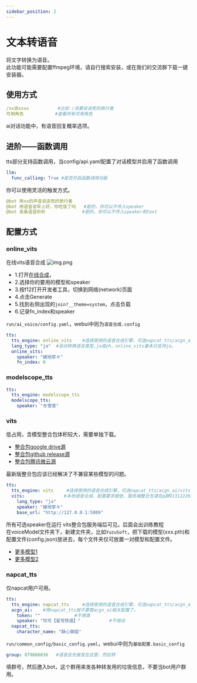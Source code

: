 ```yaml
---
sidebar_position: 2
---
```

# 文本转语音
将文字转换为语音。    
此功能可能需要配置ffmpeg环境，请自行搜索安装，或在我们的交流群下载一键安装器。  
## 使用方式
```yaml
/xx说xxxx           #比如 /派蒙说该死的旅行者
可用角色            #查看所有可用角色
```
ai对话功能中，有语音回复概率选项。
## 进阶——函数调用
tts部分支持函数调用，当config/api.yaml配置了对话模型并启用了函数调用
```yaml
llm:
  func_calling: True #是否开启函数调用功能
```
你可以使用灵活的触发方式。
```yaml
@bot 用xx的声音说该死的旅行者
@bot 用语音说早上好，你吃饭了吗   #是的，你可以不传入speaker
@bot 发条语音听听              #是的，你可以不传入speaker和text
```
## 配置方式
### online_vits
在线vits语音合成
![img.png](/onlinevits.png)
- 1.打开[在线合成](https://huggingface.co/spaces/skytnt/moe-tts)，
- 2.选择你的要用的模型和speaker
- 3.按f12打开开发者工具，切换到网络(network)页面
- 4.点击Generate
- 5.找到右侧出现的`join?__theme=system`，点击负载
- 6.记录fn_index和speaker

`run/ai_voice/config.yaml`，webui中则为`语音合成.config`
```yaml
tts:
  tts_engine: online_vits    #选择使用的语音合成引擎，可选napcat_tts/acgn_ai/vits(在群内下载整合包)，配了哪个填哪个。
  lang_type: "ja"  #自动转换语言类型,ja或zh，online_vits基本只支持ja。
  online_vits:
    speaker: "綾地寧々"
    fn_index: 0
```
### modelscope_tts
```yaml
tts:
  tts_engine: modelscope_tts
  modelscope_tts:
    speaker: "东雪莲"
```
### vits
低占用，含模型整合包体积较大，需要单独下载。
- [整合包google drive源](https://drive.google.com/file/d/1Cn_1UAdxvgLo1jv22SxNX-W5NKQkcyF5/view?usp=drive_link)
- [整合包github release源](https://github.com/avilliai/vits_api/releases)
- [整合包腾讯微云源](https://share.weiyun.com/fsR6KpIz)

最新版整合包应该已经解决了不兼容某些模型的问题。
```yaml
tts:
  tts_engine: vits     #选择使用的语音合成引擎，可选napcat_tts/acgn_ai/vits(在群内下载整合包)，配了哪个填哪个。
  vits:               #本地语音合成，配置要求极低，服务端整合包请在q群913122269下载
    lang_type: "ja"
    speaker: "綾地寧々"
    base_url: "http://127.0.0.1:5009"
```
所有可选speaker在运行 vits整合包服务端后可见。后面会出训练教程    
在voiceModel文件夹下，新建文件夹，比如`YuzuSoft`，把下载的模型(xxx.pth)和配置文件(config.json)放进去，每个文件夹仅可放置一对模型和配置文件。
- [更多模型1](https://www.alipan.com/s/Yxh2gXvQpCU)
- [更多模型2](https://huggingface.co/spaces/skytnt/moe-tts)
### napcat_tts
仅napcat用户可用。
```yaml
tts:
  tts_engine: napcat_tts     #选择使用的语音合成引擎，可选napcat_tts/acgn_ai，配了哪个填哪个。
  acgn_ai:    #用napcat_tts就不要管acgn_ai相关配置了。
    token: ""             #不用填
    speaker: "玲可【星穹铁道】"           #不用动
  napcat_tts:
    character_name: "酥心御姐"
```
`run/common_config/basic_config.yaml`，webui中则为`基础配置.basic_config`
```yaml
group: 879886836   #语音会先被发在这里，然后转
```
填群号，然后邀入bot，这个群用来发各种转发用的垃圾信息，不要当bot用户群用。
